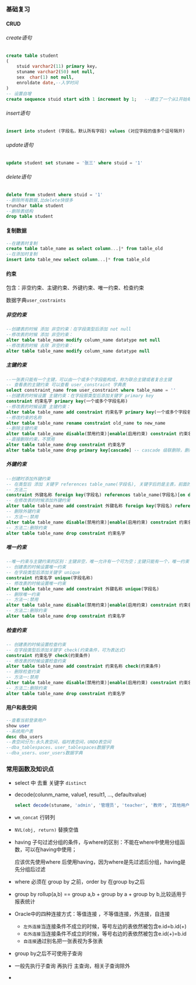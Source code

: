 ### 基础复习

#### CRUD

###### create语句

```sql
create table student
(
    stuid varchar2(11) primary key，
    stuname varchar2(50) not null,
    sex  char(1) not null,
    enroldate date,--入学时间
)
-- 设置自增
create sequence stuid start with 1 increment by 1;   --建立了一个从1开始每次加1的序列。
```

###### insert语句

```sql
insert into student (字段名，默认所有字段) values (对应字段的值多个逗号隔开)
```

###### update语句

```sql
update student set stuname = '张三' where stuid = '1'
```

###### delete语句

```sql
delete from student where stuid = '1'
--删除所有数据,比delete快很多
trunchar table student
--删除表结构
drop table student
```

#### 复制数据

```sql
--在建表时复制
create table table_name as select column...|* from table_old
--在添加时复制
insert into table_new select column...|* from table_old
```

#### 约束

包含：非空约束、主键约束、外键约束、唯一约束、检查约束

数据字典`user_costraints`

##### 非空约束

```sql
--创建表的时候 添加 非空约束：在字段类型后添加 not null
--修改表的时候 添加 非空约束：
alter table table_name modify column_name datatype not null
--修改表的时候 去除 非空约束：
alter table table_name modify column_name datatype null
```

##### 主键约束

```sql
--一张表只能有一个主键，可以由一个或多个字段能构成，称为联合主键或者复合主键
-- 查看表的主键约束 可以查看 user_constraint 字典表
select constraint_name from user_constraint where table_name = ''
--创建表的时候设置 主键约束：在字段那类型后添加关键字 primary key
constraint 约束名字 primary key(一个或多个字段名称)
--修改表的时候设置 主键约束：
alter table table_name add constraint 约束名字 primary key(一个或多个字段名称)
--修改约束的名称
alter table table_name rename constraint old_name to new_name
--删除主键约束
alter table table_name disable(禁用约束)|enable(启用约束) constraint 约束名字
--直接删除约束，不禁用
alter table table_name drop constraint 约束名字
alter table table_name drop primary key[cascade] -- cascade 级联删除，删除其余有关联的约束
```

##### 外键约束

```sql
--创建时添加外键约束
-- 在类型后 添加 关键字 references table_name(字段名), 关键字后的是主表，前面的是从表，主表中的字段 必须是主键，主从表相应的字段必须是同一数据类型
-- 方法二
constraint 外键名称 foreign key(字段名) references table_name(字段名)[on delete cascade]--级联删除
-- 在修改表的时候添加外键约束
alter table table_name add constraint 外键名称 foreign key(字段名) references table_name(字段名)[on delete cascade]
-- 删除外键约束
-- 方法一:禁用
alter table table_name disable(禁用约束)|enable(启用约束) constraint 约束名字
-- 方法二:删除约束
alter table table_name drop constraint 约束名字
```

##### 唯一约束

```sql
--唯一约束与主键约束的区别：主键非空，唯一允许有一个可为空；主键只能有一个，唯一约束可以有多个
-- 创建表的时候设置唯一约束
-- 在字段类型后添加关键字 unique
constraint 约束名字 unique(字段名称)
-- 修改表的时候设置唯一约束
alter table table_name add constraint 外键名称 unique(字段名)
-- 删除唯一约束
-- 方法一:禁用
alter table table_name disable(禁用约束)|enable(启用约束) constraint 约束名字
-- 方法二:删除约束
alter table table_name drop constraint 约束名字
```

##### 检查约束

```sql
-- 创建表的时候设置检查约束
-- 在字段类型后添加关键字 check(约束条件，可为表达式)
constraint 约束名字 check(约束条件)
-- 修改表的时候设置检查约束
alter table table_name add constraint 约束名称 check(约束条件)
-- 删除检查约束
-- 方法一:禁用
alter table table_name disable(禁用约束)|enable(启用约束) constraint 约束名字
-- 方法二:删除约束
alter table table_name drop constraint 约束名字
```



#### 用户和表空间

```sql
--查看当前登录用户
show user
--系统用户表
desc dba_users
--表空间分为:永久表空间，临时表空间，UNDO表空间
--dba_tablespaces、user_tablespaces数据字典
--dba_users、user_users数据字典
```

### 常用函数及知识点

- select 中 去重 关键字 `distinct`

- decode(colunm_name, value1, result1, ..., defaultvalue)

  ```sql
  select decode(stuname, 'admin', '管理员', 'teacher', '教师', '其他用户') from student
  ```

- `wm_concat` 行转列

- `NVL(obj, return)` 替换空值

- having 子句过滤分组的条件，与where的区别：不能在where中使用分组函数，可以在having中使用；

  应该优先使用where 后使用having，因为where是先过滤后分组，having是先分组后过滤

- where 必须在 group by 之前，order by 在group by之后

- group by rollup(a,b) == group a,b + group by a + group by b,比较适用于报表统计

- Oracle中的四种连接方式：等值连接 ，不等值连接，外连接，自连接

  - `左外连接`当连接条件不成立的时候，等号左边的表依然被包含e.id=b.id(+)
  - `右外连接`当连接条件不成立的时候，等号右边的表依然被包含e.id(+)=b.id
  - `自连接`通过别名把一张表视为多张表

- group by之后不可使用子查询

- 一般先执行子查询 再执行 主查询，相关子查询除外

- 